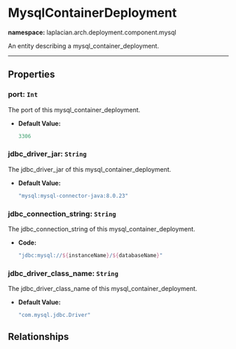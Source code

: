 

# **MysqlContainerDeployment**
**namespace:** laplacian.arch.deployment.component.mysql

An entity describing a mysql_container_deployment.



---

## Properties

### port: `Int`
The port of this mysql_container_deployment.
- **Default Value:**
  ```kotlin
  3306
  ```

### jdbc_driver_jar: `String`
The jdbc_driver_jar of this mysql_container_deployment.
- **Default Value:**
  ```kotlin
  "mysql:mysql-connector-java:8.0.23"
  ```

### jdbc_connection_string: `String`
The jdbc_connection_string of this mysql_container_deployment.
- **Code:**
  ```kotlin
  "jdbc:mysql://${instanceName}/${databaseName}"
  ```

### jdbc_driver_class_name: `String`
The jdbc_driver_class_name of this mysql_container_deployment.
- **Default Value:**
  ```kotlin
  "com.mysql.jdbc.Driver"
  ```

## Relationships
